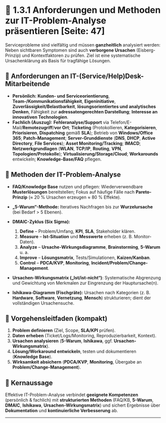 # 🧠 1.3.1 Anforderungen und Methoden zur IT-Problem-Analyse präsentieren [Seite: 47]

Serviceprobleme sind vielfältig und müssen **ganzheitlich** analysiert werden: Neben sichtbaren Symptomen sind auch **verborgene Ursachen** (Eisberg-Prinzip) und Kontextfaktoren zu prüfen. Ziel ist eine systematische Ursachenklärung als Basis für tragfähige Lösungen. 

## 👤 Anforderungen an IT-(Service/Help)Desk-Mitarbeitende

* **Persönlich:** **Kunden- und Serviceorientierung**, **Team-/Kommunikationsfähigkeit**, **Eigeninitiative**, **Zuverlässigkeit/Belastbarkeit**, **lösungsorientiertes und analytisches Denken**, Fähigkeit zur **adressatengerechten Darstellung**; **Interesse an innovativen Technologien**. 
* **Fachlich (Auszug):** **Fehleranalyse/Support** via Telefon/E-Mail/**Remotezugriff**/**vor Ort**; **Ticketing** (Protokollieren, **Kategorisieren**, **Priorisieren**, **Dispatching** gemäß **SLA**); Betrieb von **Windows/Office 365**; **Patch-Management**; **Server-Grunddienste** (**DNS**, **DHCP**, **Active Directory**, **File Services**); **Asset Monitoring/Tracking**; **IMACD**; **Netzwerkgrundlagen** (**WLAN**, **TCP/IP**, **Routing**, **VPN**, **Topologien/Protokolle**); **Virtualisierung/Storage/Cloud**; **Workarounds** entwickeln; **Knowledge-Base/FAQ** pflegen. 

## 🧰 Methoden der IT-Problem-Analyse

* **FAQ/Knowledge Base** nutzen und pflegen: Wiederverwendbare **Musterlösungen** bereitstellen; Fokus auf häufige Fälle nach **Pareto-Prinzip** (≈ 20 % Ursachen erzeugen ≈ 80 % Effekte). 
* **„5-Warum“-Methode:** Iteratives Nachfragen bis zur **Wurzelursache** (bei Bedarf > 5 Ebenen). 
* **DMAIC-Zyklus (Six Sigma):**

  1. **Define** – Problem/Umfang, **KPI**, **SLA**, Stakeholder klären.
  2. **Measure** – **Ist-Situation** und **Messwerte** erheben (z. B. Monitor-Daten).
  3. **Analyze** – **Ursache-Wirkungsdiagramme**, **Brainstorming**, **5-Warum** u. a.
  4. **Improve** – **Lösungsmatrix**, Tests/Simulationen, **Kaizen/Kanban**.
  5. **Control** – **PDCA/KVP**, **Monitoring**, **Incident/Problem/Change-Management**. 
* **Ursachen-Wirkungsmatrix („Ist/ist-nicht“)**: Systematische Abgrenzung und Gewichtung von Merkmalen zur Eingrenzung der Hauptursache(n). 
* **Ishikawa-Diagramm (Fischgräte):** Ursachen nach Kategorien (z. B. **Hardware**, **Software**, **Vernetzung**, **Mensch**) strukturieren; dient der vollständigen Ursachensuche. 

## 🧭 Vorgehensleitfaden (kompakt)

1. **Problem definieren** (Ziel, Scope, **SLA/KPI** prüfen). 
2. **Daten erheben** (Ticket/Logs/Monitoring, Reproduzierbarkeit, Kontext). 
3. **Ursachen analysieren** (**5-Warum**, **Ishikawa**, ggf. **Ursachen-Wirkungsmatrix**).
4. **Lösung/Workaround entwickeln**, testen und dokumentieren (**Knowledge Base**). 
5. **Wirksamkeit absichern** (**PDCA/KVP**, **Monitoring**, Übergabe an **Problem/Change-Management**). 

## 🎯 Kernaussage

Effektive IT-Problem-Analyse verbindet **geeignete Kompetenzen** (persönlich & fachlich) mit **strukturierten Methoden** (FAQ/KB, **5-Warum**, **DMAIC**, **Ishikawa**, **Ursachen-Wirkungsmatrix**) und sichert Ergebnisse über **Dokumentation** und **kontinuierliche Verbesserung** ab. 

---
